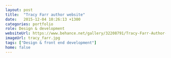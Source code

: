 ```yaml
---
layout: post
title:  "Tracy Farr author website"
date:   2015-12-04 10:26:13 +1300
categories: portfolio
role: Design & development
websiteUrl: https://www.behance.net/gallery/32208791/Tracy-Farr-Author-Website
imageUrl: tracy_farr.jpg
tags: ["Design & front end development"]
home: false
---
```

 

